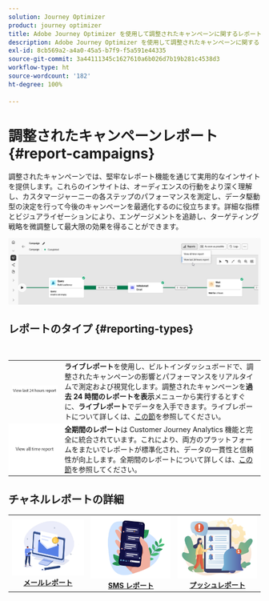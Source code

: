 ```yaml
---
solution: Journey Optimizer
product: journey optimizer
title: Adobe Journey Optimizer を使用して調整されたキャンペーンに関するレポート
description: Adobe Journey Optimizer を使用して調整されたキャンペーンに関するレポートへのアクセス方法について説明します。
exl-id: 8cb569a2-a4a0-45a5-b7f9-f5a591e44335
source-git-commit: 3a44111345c1627610a6b026d7b19b281c4538d3
workflow-type: ht
source-wordcount: '182'
ht-degree: 100%

---
```



# 調整されたキャンペーンレポート {#report-campaigns}

調整されたキャンペーンでは、堅牢なレポート機能を通じて実用的なインサイトを提供します。これらのインサイトは、オーディエンスの行動をより深く理解し、カスタマージャーニーの各ステップのパフォーマンスを測定し、データ駆動型の決定を行って今後のキャンペーンを最適化するのに役立ちます。詳細な指標とビジュアライゼーションにより、エンゲージメントを追跡し、ターゲティング戦略を微調整して最大限の効果を得ることができます。

![](assets/report-orchestrated.png)

## レポートのタイプ {#reporting-types}

<table style="table-layout:auto; width: 100%; border-collapse: collapse;">
  <tbody>
    <tr>
      <td><a href="../reports/live-report.md"><img alt="ライブレポート" src="assets/last-24hours.png"></a></td>
      <td>
        <b>ライブレポート</b>を使用し、ビルトインダッシュボードで、調整されたキャンペーンの影響とパフォーマンスをリアルタイムで測定および視覚化します。調整されたキャンペーンを<b>過去 24 時間のレポートを表示</b>メニューから実行するとすぐに、<b>ライブレポート</b>でデータを入手できます。ライブレポートについて詳しくは、<a href="../reports/live-report.md">この節</a>を参照してください。
      </td>
        </br>
    </tr>
    <tr style="background-color: #FFFFFF;">
      <td><a href="../reports/report-gs-cja.md"><img alt="全期間のレポート" src="assets/all-time-report.png"></a></td>
      <td>
        <b>全期間のレポート</b>は Customer Journey Analytics 機能と完全に統合されています。これにより、両方のプラットフォームをまたいでレポートが標準化され、データの一貫性と信頼性が向上します。全期間のレポートについて詳しくは、<a href="../reports/report-gs-cja.md">この節</a>を参照してください。
      </td>
    </tr>
  </tbody>
</table>

## チャネルレポートの詳細

<table style="table-layout:fixed"><tr style="border: 0; text-align: center;" >
<td><a href="../reports/campaign-global-report-cja-email.md"><img alt="メール" src="../channels/assets/do-not-localize/email.png"></a><br/><a href="../reports/campaign-global-report-cja-email.md"><strong>メールレポート</strong></a></td>
<td><a href="../reports/campaign-global-report-cja-sms.md"><img alt="SMS" src="../channels/assets/do-not-localize/sms.png"></a><br/><a href="../reports/campaign-global-report-cja-sms.md"><strong>SMS レポート</strong></a></td>
<td><a href="../reports/campaign-global-report-cja-push.md"><img alt="プッシュ" src="../channels/assets/do-not-localize/push.png"></a><a href="../reports/campaign-global-report-cja-push.md"><strong>プッシュレポート</strong></a></td>
</tr></table>

